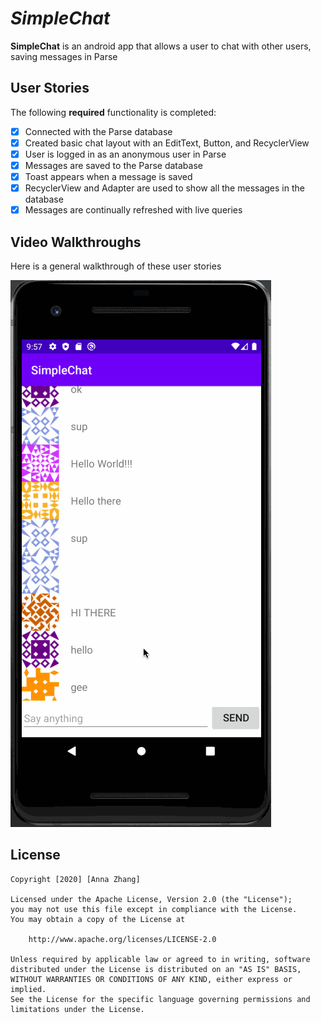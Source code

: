 # *SimpleChat*

**SimpleChat** is an android app that allows a user to chat with other users, saving messages in Parse

## User Stories

The following **required** functionality is completed:

* [X] Connected with the Parse database
* [X] Created basic chat layout with an EditText, Button, and RecyclerView
* [X] User is logged in as an anonymous user in Parse
* [X] Messages are saved to the Parse database
* [X] Toast appears when a message is saved 
* [X] RecyclerView and Adapter are used to show all the messages in the database
* [X] Messages are continually refreshed with live queries

## Video Walkthroughs

Here is a general walkthrough of these user stories 

![Walkthrough](walkthrough.gif)

## License

    Copyright [2020] [Anna Zhang]

    Licensed under the Apache License, Version 2.0 (the "License");
    you may not use this file except in compliance with the License.
    You may obtain a copy of the License at

        http://www.apache.org/licenses/LICENSE-2.0

    Unless required by applicable law or agreed to in writing, software
    distributed under the License is distributed on an "AS IS" BASIS,
    WITHOUT WARRANTIES OR CONDITIONS OF ANY KIND, either express or implied.
    See the License for the specific language governing permissions and
    limitations under the License.